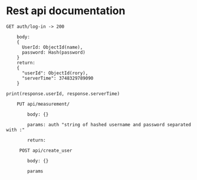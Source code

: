 
# Rest api documentation

    GET auth/log-in -> 200

        body:
        {
          UserId: ObjectId(name),
          password: Hash(password)
        }
        return:
        {
          "userId": ObjectId(rory),
          "serverTime": 3748329789090
        }

    print(response.userId, response.serverTime)

        PUT api/measurement/

            body: {}

            params: auth "string of hashed username and password separated with :"

            return:

         POST api/create_user

            body: {}

            params



